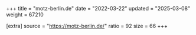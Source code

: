 +++
title = "motz-berlin.de"
date = "2022-03-22"
updated = "2025-03-08"
weight = 67210

[extra]
source = "https://motz-berlin.de/"
ratio = 92
size = 66
+++
